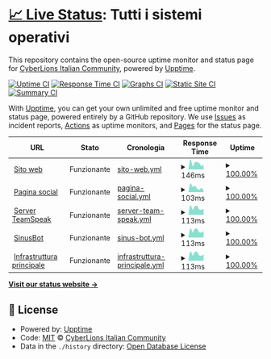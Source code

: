 # [📈 Live Status](https://CyberLions-Italian-Community.github.io/status): <!--live status--> **Tutti i sistemi operativi**

This repository contains the open-source uptime monitor and status page for [CyberLions Italian Community](https://cyberlions-ita.eu/), powered by [Upptime](https://github.com/upptime/upptime).

[![Uptime CI](https://github.com/CyberLions-Italian-Community/status/workflows/Uptime%20CI/badge.svg)](https://github.com/CyberLions-Italian-Community/status/actions?query=workflow%3A%22Uptime+CI%22)
[![Response Time CI](https://github.com/CyberLions-Italian-Community/status/workflows/Response%20Time%20CI/badge.svg)](https://github.com/CyberLions-Italian-Community/status/actions?query=workflow%3A%22Response+Time+CI%22)
[![Graphs CI](https://github.com/CyberLions-Italian-Community/status/workflows/Graphs%20CI/badge.svg)](https://github.com/CyberLions-Italian-Community/status/actions?query=workflow%3A%22Graphs+CI%22)
[![Static Site CI](https://github.com/CyberLions-Italian-Community/status/workflows/Static%20Site%20CI/badge.svg)](https://github.com/CyberLions-Italian-Community/status/actions?query=workflow%3A%22Static+Site+CI%22)
[![Summary CI](https://github.com/CyberLions-Italian-Community/status/workflows/Summary%20CI/badge.svg)](https://github.com/CyberLions-Italian-Community/status/actions?query=workflow%3A%22Summary+CI%22)

With [Upptime](https://upptime.js.org), you can get your own unlimited and free uptime monitor and status page, powered entirely by a GitHub repository. We use [Issues](https://github.com/CyberLions-Italian-Community/status/issues) as incident reports, [Actions](https://github.com/CyberLions-Italian-Community/status/actions) as uptime monitors, and [Pages](https://CyberLions-Italian-Community.github.io/status) for the status page.

<!--start: status pages-->
<!-- This summary is generated by Upptime (https://github.com/upptime/upptime) -->
<!-- Do not edit this manually, your changes will be overwritten -->
<!-- prettier-ignore -->
| URL | Stato | Cronologia | Response Time | Uptime |
| --- | ------ | ------- | ------------- | ------ |
| <img alt="" src="https://icons.duckduckgo.com/ip3/cyberlions-ita.eu.ico" height="13"> [Sito web](https://cyberlions-ita.eu) | Funzionante | [sito-web.yml](https://github.com/CyberLions-Italian-Community/status/commits/HEAD/history/sito-web.yml) | <details><summary><img alt="Grafico del tempo di risposta" src="./graphs/sito-web/response-time-week.png" height="20"> 146ms</summary><br><a href="https://status.cyberlions-ita.eu/history/sito-web"><img alt="Response time 167" src="https://img.shields.io/endpoint?url=https%3A%2F%2Fraw.githubusercontent.com%2FCyberLions-Italian-Community%2Fstatus%2FHEAD%2Fapi%2Fsito-web%2Fresponse-time.json"></a><br><a href="https://status.cyberlions-ita.eu/history/sito-web"><img alt="Tempo di risposta (24 ore) 85" src="https://img.shields.io/endpoint?url=https%3A%2F%2Fraw.githubusercontent.com%2FCyberLions-Italian-Community%2Fstatus%2FHEAD%2Fapi%2Fsito-web%2Fresponse-time-day.json"></a><br><a href="https://status.cyberlions-ita.eu/history/sito-web"><img alt="Tempo di risposta (7 giorni) 146" src="https://img.shields.io/endpoint?url=https%3A%2F%2Fraw.githubusercontent.com%2FCyberLions-Italian-Community%2Fstatus%2FHEAD%2Fapi%2Fsito-web%2Fresponse-time-week.json"></a><br><a href="https://status.cyberlions-ita.eu/history/sito-web"><img alt="Tempo di risposta (30 giorni) 135" src="https://img.shields.io/endpoint?url=https%3A%2F%2Fraw.githubusercontent.com%2FCyberLions-Italian-Community%2Fstatus%2FHEAD%2Fapi%2Fsito-web%2Fresponse-time-month.json"></a><br><a href="https://status.cyberlions-ita.eu/history/sito-web"><img alt="Tempo di risposta (1 anno) 169" src="https://img.shields.io/endpoint?url=https%3A%2F%2Fraw.githubusercontent.com%2FCyberLions-Italian-Community%2Fstatus%2FHEAD%2Fapi%2Fsito-web%2Fresponse-time-year.json"></a></details> | <details><summary><a href="https://status.cyberlions-ita.eu/history/sito-web">100.00%</a></summary><a href="https://status.cyberlions-ita.eu/history/sito-web"><img alt="All-time uptime 100.00%" src="https://img.shields.io/endpoint?url=https%3A%2F%2Fraw.githubusercontent.com%2FCyberLions-Italian-Community%2Fstatus%2FHEAD%2Fapi%2Fsito-web%2Fuptime.json"></a><br><a href="https://status.cyberlions-ita.eu/history/sito-web"><img alt="Tempo di attività (24 ore) 100.00%" src="https://img.shields.io/endpoint?url=https%3A%2F%2Fraw.githubusercontent.com%2FCyberLions-Italian-Community%2Fstatus%2FHEAD%2Fapi%2Fsito-web%2Fuptime-day.json"></a><br><a href="https://status.cyberlions-ita.eu/history/sito-web"><img alt="Tempo di attività (7 giorni) 100.00%" src="https://img.shields.io/endpoint?url=https%3A%2F%2Fraw.githubusercontent.com%2FCyberLions-Italian-Community%2Fstatus%2FHEAD%2Fapi%2Fsito-web%2Fuptime-week.json"></a><br><a href="https://status.cyberlions-ita.eu/history/sito-web"><img alt="Tempo di attività (30 giorni) 100.00%" src="https://img.shields.io/endpoint?url=https%3A%2F%2Fraw.githubusercontent.com%2FCyberLions-Italian-Community%2Fstatus%2FHEAD%2Fapi%2Fsito-web%2Fuptime-month.json"></a><br><a href="https://status.cyberlions-ita.eu/history/sito-web"><img alt="Tempo di attività (1 anno) 100.00%" src="https://img.shields.io/endpoint?url=https%3A%2F%2Fraw.githubusercontent.com%2FCyberLions-Italian-Community%2Fstatus%2FHEAD%2Fapi%2Fsito-web%2Fuptime-year.json"></a></details>
| <img alt="" src="https://icons.duckduckgo.com/ip3/social.cyberlions-ita.eu.ico" height="13"> [Pagina social](https://social.cyberlions-ita.eu) | Funzionante | [pagina-social.yml](https://github.com/CyberLions-Italian-Community/status/commits/HEAD/history/pagina-social.yml) | <details><summary><img alt="Grafico del tempo di risposta" src="./graphs/pagina-social/response-time-week.png" height="20"> 103ms</summary><br><a href="https://status.cyberlions-ita.eu/history/pagina-social"><img alt="Response time 136" src="https://img.shields.io/endpoint?url=https%3A%2F%2Fraw.githubusercontent.com%2FCyberLions-Italian-Community%2Fstatus%2FHEAD%2Fapi%2Fpagina-social%2Fresponse-time.json"></a><br><a href="https://status.cyberlions-ita.eu/history/pagina-social"><img alt="Tempo di risposta (24 ore) 53" src="https://img.shields.io/endpoint?url=https%3A%2F%2Fraw.githubusercontent.com%2FCyberLions-Italian-Community%2Fstatus%2FHEAD%2Fapi%2Fpagina-social%2Fresponse-time-day.json"></a><br><a href="https://status.cyberlions-ita.eu/history/pagina-social"><img alt="Tempo di risposta (7 giorni) 103" src="https://img.shields.io/endpoint?url=https%3A%2F%2Fraw.githubusercontent.com%2FCyberLions-Italian-Community%2Fstatus%2FHEAD%2Fapi%2Fpagina-social%2Fresponse-time-week.json"></a><br><a href="https://status.cyberlions-ita.eu/history/pagina-social"><img alt="Tempo di risposta (30 giorni) 102" src="https://img.shields.io/endpoint?url=https%3A%2F%2Fraw.githubusercontent.com%2FCyberLions-Italian-Community%2Fstatus%2FHEAD%2Fapi%2Fpagina-social%2Fresponse-time-month.json"></a><br><a href="https://status.cyberlions-ita.eu/history/pagina-social"><img alt="Tempo di risposta (1 anno) 132" src="https://img.shields.io/endpoint?url=https%3A%2F%2Fraw.githubusercontent.com%2FCyberLions-Italian-Community%2Fstatus%2FHEAD%2Fapi%2Fpagina-social%2Fresponse-time-year.json"></a></details> | <details><summary><a href="https://status.cyberlions-ita.eu/history/pagina-social">100.00%</a></summary><a href="https://status.cyberlions-ita.eu/history/pagina-social"><img alt="All-time uptime 100.00%" src="https://img.shields.io/endpoint?url=https%3A%2F%2Fraw.githubusercontent.com%2FCyberLions-Italian-Community%2Fstatus%2FHEAD%2Fapi%2Fpagina-social%2Fuptime.json"></a><br><a href="https://status.cyberlions-ita.eu/history/pagina-social"><img alt="Tempo di attività (24 ore) 100.00%" src="https://img.shields.io/endpoint?url=https%3A%2F%2Fraw.githubusercontent.com%2FCyberLions-Italian-Community%2Fstatus%2FHEAD%2Fapi%2Fpagina-social%2Fuptime-day.json"></a><br><a href="https://status.cyberlions-ita.eu/history/pagina-social"><img alt="Tempo di attività (7 giorni) 100.00%" src="https://img.shields.io/endpoint?url=https%3A%2F%2Fraw.githubusercontent.com%2FCyberLions-Italian-Community%2Fstatus%2FHEAD%2Fapi%2Fpagina-social%2Fuptime-week.json"></a><br><a href="https://status.cyberlions-ita.eu/history/pagina-social"><img alt="Tempo di attività (30 giorni) 100.00%" src="https://img.shields.io/endpoint?url=https%3A%2F%2Fraw.githubusercontent.com%2FCyberLions-Italian-Community%2Fstatus%2FHEAD%2Fapi%2Fpagina-social%2Fuptime-month.json"></a><br><a href="https://status.cyberlions-ita.eu/history/pagina-social"><img alt="Tempo di attività (1 anno) 100.00%" src="https://img.shields.io/endpoint?url=https%3A%2F%2Fraw.githubusercontent.com%2FCyberLions-Italian-Community%2Fstatus%2FHEAD%2Fapi%2Fpagina-social%2Fuptime-year.json"></a></details>
| <img alt="" src="https://icons.duckduckgo.com/ip3/null.ico" height="13"> [Server TeamSpeak](164.132.251.188) | Funzionante | [server-team-speak.yml](https://github.com/CyberLions-Italian-Community/status/commits/HEAD/history/server-team-speak.yml) | <details><summary><img alt="Grafico del tempo di risposta" src="./graphs/server-team-speak/response-time-week.png" height="20"> 113ms</summary><br><a href="https://status.cyberlions-ita.eu/history/server-team-speak"><img alt="Response time 116" src="https://img.shields.io/endpoint?url=https%3A%2F%2Fraw.githubusercontent.com%2FCyberLions-Italian-Community%2Fstatus%2FHEAD%2Fapi%2Fserver-team-speak%2Fresponse-time.json"></a><br><a href="https://status.cyberlions-ita.eu/history/server-team-speak"><img alt="Tempo di risposta (24 ore) 110" src="https://img.shields.io/endpoint?url=https%3A%2F%2Fraw.githubusercontent.com%2FCyberLions-Italian-Community%2Fstatus%2FHEAD%2Fapi%2Fserver-team-speak%2Fresponse-time-day.json"></a><br><a href="https://status.cyberlions-ita.eu/history/server-team-speak"><img alt="Tempo di risposta (7 giorni) 113" src="https://img.shields.io/endpoint?url=https%3A%2F%2Fraw.githubusercontent.com%2FCyberLions-Italian-Community%2Fstatus%2FHEAD%2Fapi%2Fserver-team-speak%2Fresponse-time-week.json"></a><br><a href="https://status.cyberlions-ita.eu/history/server-team-speak"><img alt="Tempo di risposta (30 giorni) 106" src="https://img.shields.io/endpoint?url=https%3A%2F%2Fraw.githubusercontent.com%2FCyberLions-Italian-Community%2Fstatus%2FHEAD%2Fapi%2Fserver-team-speak%2Fresponse-time-month.json"></a><br><a href="https://status.cyberlions-ita.eu/history/server-team-speak"><img alt="Tempo di risposta (1 anno) 114" src="https://img.shields.io/endpoint?url=https%3A%2F%2Fraw.githubusercontent.com%2FCyberLions-Italian-Community%2Fstatus%2FHEAD%2Fapi%2Fserver-team-speak%2Fresponse-time-year.json"></a></details> | <details><summary><a href="https://status.cyberlions-ita.eu/history/server-team-speak">100.00%</a></summary><a href="https://status.cyberlions-ita.eu/history/server-team-speak"><img alt="All-time uptime 100.00%" src="https://img.shields.io/endpoint?url=https%3A%2F%2Fraw.githubusercontent.com%2FCyberLions-Italian-Community%2Fstatus%2FHEAD%2Fapi%2Fserver-team-speak%2Fuptime.json"></a><br><a href="https://status.cyberlions-ita.eu/history/server-team-speak"><img alt="Tempo di attività (24 ore) 100.00%" src="https://img.shields.io/endpoint?url=https%3A%2F%2Fraw.githubusercontent.com%2FCyberLions-Italian-Community%2Fstatus%2FHEAD%2Fapi%2Fserver-team-speak%2Fuptime-day.json"></a><br><a href="https://status.cyberlions-ita.eu/history/server-team-speak"><img alt="Tempo di attività (7 giorni) 100.00%" src="https://img.shields.io/endpoint?url=https%3A%2F%2Fraw.githubusercontent.com%2FCyberLions-Italian-Community%2Fstatus%2FHEAD%2Fapi%2Fserver-team-speak%2Fuptime-week.json"></a><br><a href="https://status.cyberlions-ita.eu/history/server-team-speak"><img alt="Tempo di attività (30 giorni) 100.00%" src="https://img.shields.io/endpoint?url=https%3A%2F%2Fraw.githubusercontent.com%2FCyberLions-Italian-Community%2Fstatus%2FHEAD%2Fapi%2Fserver-team-speak%2Fuptime-month.json"></a><br><a href="https://status.cyberlions-ita.eu/history/server-team-speak"><img alt="Tempo di attività (1 anno) 100.00%" src="https://img.shields.io/endpoint?url=https%3A%2F%2Fraw.githubusercontent.com%2FCyberLions-Italian-Community%2Fstatus%2FHEAD%2Fapi%2Fserver-team-speak%2Fuptime-year.json"></a></details>
| <img alt="" src="https://icons.duckduckgo.com/ip3/null.ico" height="13"> [SinusBot](217.182.128.229) | Funzionante | [sinus-bot.yml](https://github.com/CyberLions-Italian-Community/status/commits/HEAD/history/sinus-bot.yml) | <details><summary><img alt="Grafico del tempo di risposta" src="./graphs/sinus-bot/response-time-week.png" height="20"> 113ms</summary><br><a href="https://status.cyberlions-ita.eu/history/sinus-bot"><img alt="Response time 115" src="https://img.shields.io/endpoint?url=https%3A%2F%2Fraw.githubusercontent.com%2FCyberLions-Italian-Community%2Fstatus%2FHEAD%2Fapi%2Fsinus-bot%2Fresponse-time.json"></a><br><a href="https://status.cyberlions-ita.eu/history/sinus-bot"><img alt="Tempo di risposta (24 ore) 110" src="https://img.shields.io/endpoint?url=https%3A%2F%2Fraw.githubusercontent.com%2FCyberLions-Italian-Community%2Fstatus%2FHEAD%2Fapi%2Fsinus-bot%2Fresponse-time-day.json"></a><br><a href="https://status.cyberlions-ita.eu/history/sinus-bot"><img alt="Tempo di risposta (7 giorni) 113" src="https://img.shields.io/endpoint?url=https%3A%2F%2Fraw.githubusercontent.com%2FCyberLions-Italian-Community%2Fstatus%2FHEAD%2Fapi%2Fsinus-bot%2Fresponse-time-week.json"></a><br><a href="https://status.cyberlions-ita.eu/history/sinus-bot"><img alt="Tempo di risposta (30 giorni) 105" src="https://img.shields.io/endpoint?url=https%3A%2F%2Fraw.githubusercontent.com%2FCyberLions-Italian-Community%2Fstatus%2FHEAD%2Fapi%2Fsinus-bot%2Fresponse-time-month.json"></a><br><a href="https://status.cyberlions-ita.eu/history/sinus-bot"><img alt="Tempo di risposta (1 anno) 114" src="https://img.shields.io/endpoint?url=https%3A%2F%2Fraw.githubusercontent.com%2FCyberLions-Italian-Community%2Fstatus%2FHEAD%2Fapi%2Fsinus-bot%2Fresponse-time-year.json"></a></details> | <details><summary><a href="https://status.cyberlions-ita.eu/history/sinus-bot">100.00%</a></summary><a href="https://status.cyberlions-ita.eu/history/sinus-bot"><img alt="All-time uptime 99.96%" src="https://img.shields.io/endpoint?url=https%3A%2F%2Fraw.githubusercontent.com%2FCyberLions-Italian-Community%2Fstatus%2FHEAD%2Fapi%2Fsinus-bot%2Fuptime.json"></a><br><a href="https://status.cyberlions-ita.eu/history/sinus-bot"><img alt="Tempo di attività (24 ore) 100.00%" src="https://img.shields.io/endpoint?url=https%3A%2F%2Fraw.githubusercontent.com%2FCyberLions-Italian-Community%2Fstatus%2FHEAD%2Fapi%2Fsinus-bot%2Fuptime-day.json"></a><br><a href="https://status.cyberlions-ita.eu/history/sinus-bot"><img alt="Tempo di attività (7 giorni) 100.00%" src="https://img.shields.io/endpoint?url=https%3A%2F%2Fraw.githubusercontent.com%2FCyberLions-Italian-Community%2Fstatus%2FHEAD%2Fapi%2Fsinus-bot%2Fuptime-week.json"></a><br><a href="https://status.cyberlions-ita.eu/history/sinus-bot"><img alt="Tempo di attività (30 giorni) 100.00%" src="https://img.shields.io/endpoint?url=https%3A%2F%2Fraw.githubusercontent.com%2FCyberLions-Italian-Community%2Fstatus%2FHEAD%2Fapi%2Fsinus-bot%2Fuptime-month.json"></a><br><a href="https://status.cyberlions-ita.eu/history/sinus-bot"><img alt="Tempo di attività (1 anno) 100.00%" src="https://img.shields.io/endpoint?url=https%3A%2F%2Fraw.githubusercontent.com%2FCyberLions-Italian-Community%2Fstatus%2FHEAD%2Fapi%2Fsinus-bot%2Fuptime-year.json"></a></details>
| <img alt="" src="https://icons.duckduckgo.com/ip3/null.ico" height="13"> [Infrastruttura principale](217.182.128.229) | Funzionante | [infrastruttura-principale.yml](https://github.com/CyberLions-Italian-Community/status/commits/HEAD/history/infrastruttura-principale.yml) | <details><summary><img alt="Grafico del tempo di risposta" src="./graphs/infrastruttura-principale/response-time-week.png" height="20"> 113ms</summary><br><a href="https://status.cyberlions-ita.eu/history/infrastruttura-principale"><img alt="Response time 116" src="https://img.shields.io/endpoint?url=https%3A%2F%2Fraw.githubusercontent.com%2FCyberLions-Italian-Community%2Fstatus%2FHEAD%2Fapi%2Finfrastruttura-principale%2Fresponse-time.json"></a><br><a href="https://status.cyberlions-ita.eu/history/infrastruttura-principale"><img alt="Tempo di risposta (24 ore) 108" src="https://img.shields.io/endpoint?url=https%3A%2F%2Fraw.githubusercontent.com%2FCyberLions-Italian-Community%2Fstatus%2FHEAD%2Fapi%2Finfrastruttura-principale%2Fresponse-time-day.json"></a><br><a href="https://status.cyberlions-ita.eu/history/infrastruttura-principale"><img alt="Tempo di risposta (7 giorni) 113" src="https://img.shields.io/endpoint?url=https%3A%2F%2Fraw.githubusercontent.com%2FCyberLions-Italian-Community%2Fstatus%2FHEAD%2Fapi%2Finfrastruttura-principale%2Fresponse-time-week.json"></a><br><a href="https://status.cyberlions-ita.eu/history/infrastruttura-principale"><img alt="Tempo di risposta (30 giorni) 105" src="https://img.shields.io/endpoint?url=https%3A%2F%2Fraw.githubusercontent.com%2FCyberLions-Italian-Community%2Fstatus%2FHEAD%2Fapi%2Finfrastruttura-principale%2Fresponse-time-month.json"></a><br><a href="https://status.cyberlions-ita.eu/history/infrastruttura-principale"><img alt="Tempo di risposta (1 anno) 114" src="https://img.shields.io/endpoint?url=https%3A%2F%2Fraw.githubusercontent.com%2FCyberLions-Italian-Community%2Fstatus%2FHEAD%2Fapi%2Finfrastruttura-principale%2Fresponse-time-year.json"></a></details> | <details><summary><a href="https://status.cyberlions-ita.eu/history/infrastruttura-principale">100.00%</a></summary><a href="https://status.cyberlions-ita.eu/history/infrastruttura-principale"><img alt="All-time uptime 100.00%" src="https://img.shields.io/endpoint?url=https%3A%2F%2Fraw.githubusercontent.com%2FCyberLions-Italian-Community%2Fstatus%2FHEAD%2Fapi%2Finfrastruttura-principale%2Fuptime.json"></a><br><a href="https://status.cyberlions-ita.eu/history/infrastruttura-principale"><img alt="Tempo di attività (24 ore) 100.00%" src="https://img.shields.io/endpoint?url=https%3A%2F%2Fraw.githubusercontent.com%2FCyberLions-Italian-Community%2Fstatus%2FHEAD%2Fapi%2Finfrastruttura-principale%2Fuptime-day.json"></a><br><a href="https://status.cyberlions-ita.eu/history/infrastruttura-principale"><img alt="Tempo di attività (7 giorni) 100.00%" src="https://img.shields.io/endpoint?url=https%3A%2F%2Fraw.githubusercontent.com%2FCyberLions-Italian-Community%2Fstatus%2FHEAD%2Fapi%2Finfrastruttura-principale%2Fuptime-week.json"></a><br><a href="https://status.cyberlions-ita.eu/history/infrastruttura-principale"><img alt="Tempo di attività (30 giorni) 100.00%" src="https://img.shields.io/endpoint?url=https%3A%2F%2Fraw.githubusercontent.com%2FCyberLions-Italian-Community%2Fstatus%2FHEAD%2Fapi%2Finfrastruttura-principale%2Fuptime-month.json"></a><br><a href="https://status.cyberlions-ita.eu/history/infrastruttura-principale"><img alt="Tempo di attività (1 anno) 100.00%" src="https://img.shields.io/endpoint?url=https%3A%2F%2Fraw.githubusercontent.com%2FCyberLions-Italian-Community%2Fstatus%2FHEAD%2Fapi%2Finfrastruttura-principale%2Fuptime-year.json"></a></details>

<!--end: status pages-->

[**Visit our status website →**](https://CyberLions-Italian-Community.github.io/status)

## 📄 License

- Powered by: [Upptime](https://github.com/upptime/upptime)
- Code: [MIT](./LICENSE) © [CyberLions Italian Community](https://cyberlions-ita.eu/)
- Data in the `./history` directory: [Open Database License](https://opendatacommons.org/licenses/odbl/1-0/)
